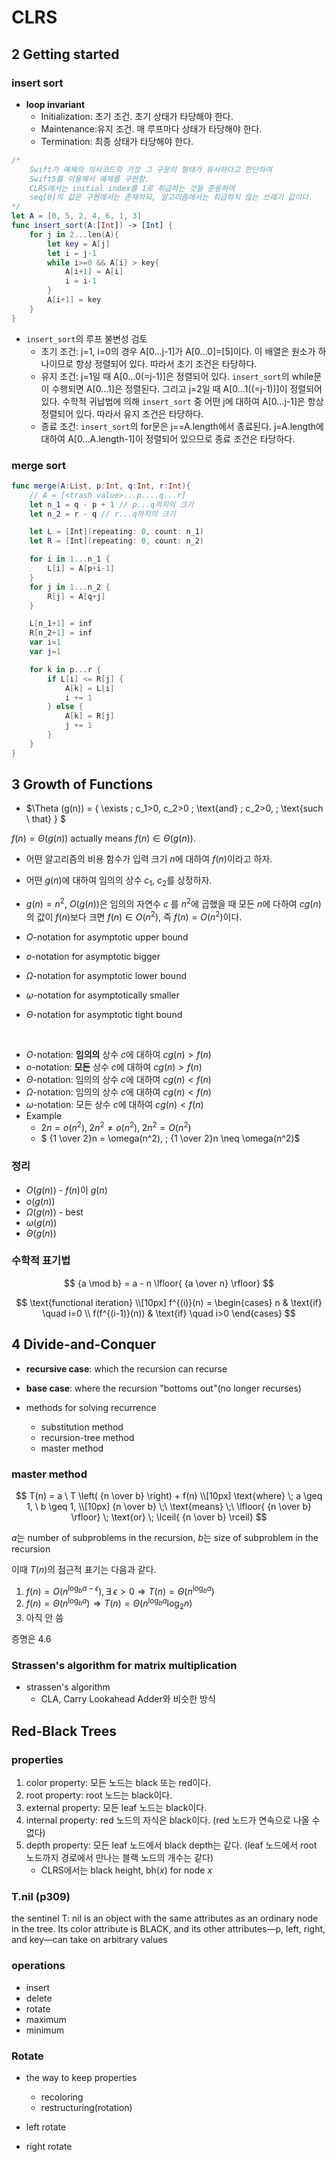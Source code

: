 #   CLRS

##  2 Getting started

### insert sort
*   **loop invariant**
    *   Initialization: 초기 조건. 초기 상태가 타당해야 한다.
    *   Maintenance:유지 조건. 매 루프마다 상태가 타당해야 한다.
    *   Termination: 최종 상태가 타당해야 한다.

```swift
/*
    Swift가 예제의 의사코드와 가장 그 구문의 형태가 유사하다고 판단하여
    Swift5를 이용해서 예제를 구현함.
    CLRS에서는 initial index를 1로 취급하는 것을 준용하여
    seq[0]의 값은 구현에서는 존재하되, 알고리즘에서는 취급하지 않는 쓰레기 값이다.
*/
let A = [0, 5, 2, 4, 6, 1, 3]
func insert_sort(A:[Int]) -> [Int] {
    for j in 2...len(A){
        let key = A[j]
        let i = j-1
        while i>=0 && A[i] > key{
            A[i+1] = A[i]
            i = i-1
        }
        A[i+1] = key
    }
}
```
*   `insert_sort`의 루프 불변성 검토
    *   초기 조건: j=1, i=0의 경우 A\[0...j-1\]가 A\[0...0\]=\[5\]이다. 이 배열은 원소가 하나이므로 항상 정렬되어 있다. 따라서 초기 조건은 타당하다.
    *   유지 조건: j=1일 때 A\[0...0(=j-1)\]은 정렬되어 있다. `insert_sort`의 while문이 수행되면 A\[0...1\]은 정렬된다. 그리고 j=2일 때 A\[0...1((=j-1))\]이 정렬되어 있다. 수학적 귀납법에 의해 `insert_sort` 중 어떤 j에 대하여 A\[0...j-1\]은 항상 정렬되어 있다. 따라서 유지 조건은 타당하다.
    *   종료 조건: `insert_sort`의 for문은 j==A.length에서 종료된다. j=A.length에 대하여 A\[0...A.length-1\]이 정렬되어 있으므로 종료 조건은 타당하다.



### merge sort
```swift
func merge(A:List, p:Int, q:Int, r:Int){
    // A = [<trash value>...p....q...r]
    let n_1 = q - p + 1 // p...q까지의 크기
    let n_2 = r - q // r...q까지의 크기

    let L = [Int](repeating: 0, count: n_1)
    let R = [Int](repeating: 0, count: n_2)

    for i in 1...n_1 {
        L[i] = A[p+i-1]
    }
    for j in 1...n_2 {
        R[j] = A[q+j]
    }

    L[n_1+1] = inf
    R[n_2+1] = inf
    var i=1
    var j=1

    for k in p...r {
        if L[i] <= R[j] {
            A[k] = L[i]
            i += 1
        } else {
            A[k] = R[j]
            j += 1
        }
    }
}
```

##  3 Growth of Functions
*   $\Theta (g(n)) = \{ \exists \; c_1>0, c_2>0 \; \text{and} \; c_2>0, \; \text{such \ that} \}  $

$f(n)=\Theta(g(n))$ actually means $f(n) \in \Theta(g(n))$.

*   어떤 알고리즘의 비용 함수가 입력 크기 $n$에 대하여 $f(n)$이라고 하자.
*   어떤 $g(n)$에 대하여 임의의 상수 $c_1$, $c_2$를 상정하자.
*   $g(n)=n^2$, $O(g(n))$은 임의의 자연수 $c$
를 $n^2$에 곱했을 때 모든 $n$에 다하여 $cg(n)$의 값이 $f(n)$보다 크면 $f(n) \in O(n^2)$, 즉 $f(n) = O(n^2)$이다.

*   $O$-notation for asymptotic upper bound
*   $o$-notation for asymptotic bigger
*   $\Omega$-notation for asymptotic lower bound
*   $\omega$-notation for asymptotically smaller
*   $\Theta$-notation for asymptotic tight bound

<br/>

*   $O$-notation: **임의의** 상수 $c$에 대하여 $cg(n) > f(n)$
*   $o$-notation: **모든** 상수 $c$에 대하여 $cg(n) > f(n)$
*   $\Theta$-notation: 임의의 상수 $c$에 대하여 $cg(n) < f(n)$
*   $\Omega$-notation: 임의의 상수 $c$에 대하여 $cg(n) < f(n)$
*   $\omega$-notation: 모든 상수 $c$에 대하여 $cg(n) < f(n)$
*   Example
    *   $2n = o(n^2), \; 2n^2 \neq o(n^2), \; 2n^2 = O(n^2)$ 
    *   $ {1 \over 2}n  = \omega(n^2), \; {1 \over 2}n \neq \omega(n^2)$

### 정리
*   $O(g(n))$ - $f(n)$이 $g(n)$
*   $o(g(n))$
*   $\Omega(g(n))$ - best 
*   $\omega(g(n))$
*   $\Theta(g(n))$

### 수학적 표기법
$$
{a \mod b} = a - n \lfloor{ {a \over n} \rfloor}
$$

$$
\text{functional iteration}
\\[10px]
f^{(i)}(n) = 
\begin{cases}
n & \text{if} \quad i=0 \\
f(f^{(i-1)}(n)) & \text{if} \quad i>0
\end{cases}
$$

##  4 Divide-and-Conquer
*   **recursive case**: which the recursion can recurse
*   **base case**: where the recursion "bottoms out"(no longer recurses)


*   methods for solving recurrence
    *   substitution method
    *   recursion-tree method
    *   master method

### master method

$$
T(n) = a \ T \left( {n \over b} \right) + f(n)
\\[10px]
\text{where} \;
a \geq 1, \ b \geq 1,
\\[10px]
{n \over b} \;\ \text{means} \;\ \lfloor{ {n \over b} \rfloor} \; \text{or} \; \lceil{ {n \over b} \rceil}
$$

$a$는 number of subproblems in the recursion, $b$는 size of subproblem in the recursion

이때 $T(n)$의 점근적 표기는 다음과 같다.
1.  $f(n)=O\left(n^{\log_b a-\epsilon}\right), \exists \; \epsilon > 0 \Rightarrow T(n)=\Theta\left( n^{\log_b a} \right)$
2.  $f(n)=\Theta \left(n^{\log_b a}\right) \Rightarrow T(n)=\Theta\left( n^{\log_b a} \log _2  n \right)$
3.  아직 안 씀

증명은 4.6

### Strassen's algorithm for matrix multiplication
*   strassen's algorithm
    *   CLA, Carry Lookahead Adder와 비슷한 방식

##  Red-Black Trees

### properties
1.  color property: 모든 노드는 black 또는 red이다.
1.  root property: root 노드는 black이다.
2.  external property: 모든 leaf 노드는 black이다.
3.  internal property: red 노드의 자식은 black이다. (red 노드가 연속으로 나올 수 없다)
4.  depth property: 모든 leaf 노드에서 black depth는 같다. (leaf 노드에서 root 노드까지 경로에서 만나는 블랙 노드의 개수는 같다)
    *   CLRS에서는 black height, $\text{bh}(x)$ for node $x$

### T.nil (p309)
the sentinel T: nil is an object with the same attributes as an ordinary node in the tree. Its color attribute is BLACK, and its other attributes—p, left, right, and key—can take on arbitrary values

### operations
*   insert
*   delete
*   rotate
*   maximum
*   minimum


### Rotate
*   the way to keep properties
    *   recoloring
    *   restructuring(rotation)

*   left rotate
*   right rotate